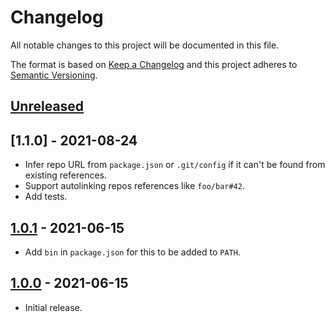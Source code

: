 # Changelog
All notable changes to this project will be documented in this file.

The format is based on [Keep a Changelog](http://keepachangelog.com/en/1.0.0/)
and this project adheres to [Semantic Versioning](http://semver.org/spec/v2.0.0.html).

## [Unreleased]

## [1.1.0] - 2021-08-24
* Infer repo URL from `package.json` or `.git/config` if it can't be
  found from existing references.
* Support autolinking repos references like `foo/bar#42`.
* Add tests.

## [1.0.1] - 2021-06-15
* Add `bin` in `package.json` for this to be added to `PATH`.

## [1.0.0] - 2021-06-15
* Initial release.

[Unreleased]: https://github.com/valeriangalliat/changelogfmt/compare/v1.0.2...HEAD
[1.0.2]: https://github.com/valeriangalliat/changelogfmt/compare/v1.0.1...v1.0.2
[1.0.1]: https://github.com/valeriangalliat/changelogfmt/compare/v1.0.0...v1.0.1
[1.0.0]: https://github.com/valeriangalliat/changelogfmt/tree/v1.0.0
